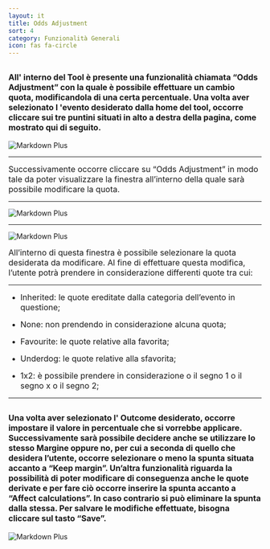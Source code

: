 ```yaml
---
layout: it
title: Odds Adjustment
sort: 4
category: Funzionalità Generali
icon: fas fa-circle
---
```



<font size="3">All' interno del Tool è presente una funzionalità chiamata “Odds Adjustment” con la quale è possibile effettuare un cambio quota, modificandola di una certa percentuale. Una volta aver selezionato l 'evento desiderato dalla home del tool, occorre cliccare sui tre puntini situati in alto a destra della pagina, come mostrato qui di seguito.</font>
---

![Markdown Plus]({{site.baseurl}}/public/images/gestione-quote/Oam-tool-acfiorentina-odds-ajdustment.png)

---
 <font size="3">Successivamente occorre cliccare su “Odds Adjustment” in modo tale da poter visualizzare la finestra all’interno della quale sarà possibile modificare la quota.</font> 

---
![Markdown Plus]({{site.baseurl}}/public/images/gestione-quote/Oam-tool-quote-manuali.png)


---

![Markdown Plus]({{site.baseurl}}/public/images/gestione-quote/Oam-tool-acfiorentina-odds-adjustment-2.png)



<font size="3">All’interno di questa finestra è possibile selezionare la quota desiderata da modificare. Al fine di effettuare questa modifica, l’utente potrà prendere in considerazione differenti quote tra cui:</font>

--- 
- <font size="3">Inherited: le quote ereditate dalla categoria dell’evento in questione;</font>

- <font size="3">None: non prendendo in considerazione alcuna quota;</font>

- <font size="3">Favourite: le quote relative alla favorita;</font>

- <font size="3">Underdog: le quote relative alla sfavorita;</font>

- <font size="3">1x2: è possibile prendere in considerazione o il segno 1 o il segno x o il segno 2;</font>

---

<font size="3">Una volta aver selezionato l' Outcome desiderato, occorre impostare il valore in percentuale che si vorrebbe applicare. Successivamente sarà possibile decidere anche se utilizzare lo stesso Margine oppure no, per cui a seconda di quello che desidera l’utente, occorre selezionare o meno la spunta situata accanto a “Keep margin”. Un’altra funzionalità riguarda la possibilità di poter modificare di conseguenza anche le quote derivate e per fare ciò occorre inserire la spunta accanto a “Affect calculations”. In caso contrario si può eliminare la spunta dalla stessa. Per salvare le modifiche effettuate, bisogna cliccare sul tasto “Save”.</font>
---

![Markdown Plus](http://10.10.3.166/images/3/30/Oam-tool-acfiorentina-odds-adjusted-saved.png)